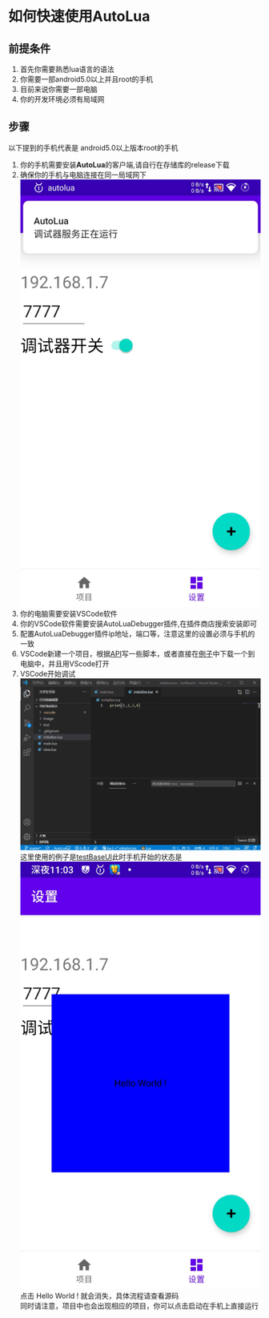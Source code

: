 # 如何快速使用AutoLua

## 前提条件
1. 首先你需要熟悉lua语言的语法
2. 你需要一部android5.0以上并且root的手机
3. 目前来说你需要一部电脑
4. 你的开发环境必须有局域网

## 步骤
以下提到的手机代表是 android5.0以上版本root的手机  
1. 你的手机需要安装**AutoLua**的客户端,请自行在存储库的release下载
2. 确保你的手机与电脑连接在同一局域网下  
![手机设置](setting.jpg)
3. 你的电脑需要安装VSCode软件
4. 你的VSCode软件需要安装AutoLuaDebugger插件,在插件商店搜索安装即可
5. 配置AutoLuaDebugger插件ip地址，端口等，注意这里的设置必须与手机的一致  
6. VSCode新建一个项目，根据[API](../api/README.md)写一些脚本，或者直接在[例子](../../sample)中下载一个到电脑中，并且用VScode打开
7. VSCode开始调试
![开始调试](startDebug.gif)  
这里使用的例子是[testBaseUI](../../sample/testBaseUI)此时手机开始的状态是  
![显示了一小块的界面](testUI.jpg)  
点击 Hello World ! 就会消失，具体流程请查看源码  
同时请注意，项目中也会出现相应的项目，你可以点击启动在手机上直接运行
